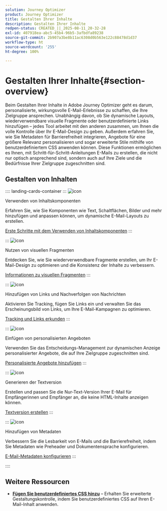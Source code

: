 ```yaml
---
solution: Journey Optimizer
product: Journey Optimizer
title: Gestalten Ihrer Inhalte
description: Gestalten Ihrer Inhalte
redpen-status: CREATED_||_2025-08-11_20-32-28
exl-id: 407918ea-abc5-45b4-96b5-3afbdfa89238
source-git-commit: 2b907a3be8b11ac6308d0b563e122c88478d1d37
workflow-type: ht
source-wordcount: '255'
ht-degree: 100%

---
```


# Gestalten Ihrer Inhalte{#section-overview}

Beim Gestalten Ihrer Inhalte in Adobe Journey Optimizer geht es darum, personalisierte, wirkungsvolle E-Mail-Erlebnisse zu schaffen, die Ihre Zielgruppe ansprechen. Unabhängig davon, ob Sie dynamische Layouts, wiederverwendbare visuelle Fragmente oder benutzerdefinierte Links hinzufügen – jedes Tool arbeitet mit den anderen zusammen, um Ihnen die volle Kontrolle über Ihr E-Mail-Design zu geben. Außerdem erfahren Sie, wie Sie Metadaten für Barrierefreiheit integrieren, Angebote für eine größere Relevanz personalisieren und sogar erweiterte Stile mithilfe von benutzerdefiniertem CSS anwenden können. Diese Funktionen ermöglichen es Ihnen, mit Schritt-für-Schritt-Anleitungen E-Mails zu erstellen, die nicht nur optisch ansprechend sind, sondern auch auf Ihre Ziele und die Bedürfnisse Ihrer Zielgruppe zugeschnitten sind.

## Gestalten von Inhalten

:::: landing-cards-container
:::
![icon](https://cdn.experienceleague.adobe.com/icons/puzzle-piece.svg?lang=de)

Verwenden von Inhaltskomponenten

Erfahren Sie, wie Sie Komponenten wie Text, Schaltflächen, Bilder und mehr hinzufügen und anpassen können, um dynamische E-Mail-Layouts zu erstellen.

[Erste Schritte mit dem Verwenden von Inhaltskomponenten](../using/email/content-components.md)
:::

:::
![icon](https://cdn.experienceleague.adobe.com/icons/layer-group.svg?lang=de)

Nutzen von visuellen Fragmenten

Entdecken Sie, wie Sie wiederverwendbare Fragmente erstellen, um Ihr E-Mail-Design zu optimieren und die Konsistenz der Inhalte zu verbessern.

[Informationen zu visuellen Fragmenten](../using/email/use-visual-fragments.md)
:::

:::
![icon](https://cdn.experienceleague.adobe.com/icons/chart-line.svg?lang=de)

Hinzufügen von Links und Nachverfolgen von Nachrichten

Aktivieren Sie Tracking, fügen Sie Links ein und verwalten Sie das Erscheinungsbild von Links, um Ihre E-Mail-Kampagnen zu optimieren.

[Tracking und Links erkunden](../using/email/message-tracking.md)
:::

:::
![icon](https://cdn.experienceleague.adobe.com/icons/bullseye.svg?lang=de)

Einfügen von personalisierten Angeboten

Verwenden Sie das Entscheidungs-Management zur dynamischen Anzeige personalisierter Angebote, die auf Ihre Zielgruppe zugeschnitten sind.

[Personalisierte Angebote hinzufügen](../using/email/add-offers-email.md)
:::

:::
![icon](https://cdn.experienceleague.adobe.com/icons/file-alt.svg?lang=de)

Generieren der Textversion

Erstellen und passen Sie die Nur-Text-Version Ihrer E-Mail für Empfängerinnen und Empfänger an, die keine HTML-Inhalte anzeigen können.

[Textversion erstellen](../using/email/text-version-email.md)
:::

:::
![icon](https://cdn.experienceleague.adobe.com/icons/gear.svg?lang=de)

Hinzufügen von Metadaten

Verbessern Sie die Lesbarkeit von E-Mails und die Barrierefreiheit, indem Sie Metadaten wie Preheader und Dokumentensprache konfigurieren.

[E-Mail-Metadaten konfigurieren](../using/email/email-metadata.md)
:::

::::


## Weitere Ressourcen

- **[Fügen Sie benutzerdefiniertes CSS hinzu](../using/email/custom-css.md)** – Erhalten Sie erweiterte Gestaltungskontrolle, indem Sie benutzerdefiniertes CSS auf Ihren E-Mail-Inhalt anwenden.
